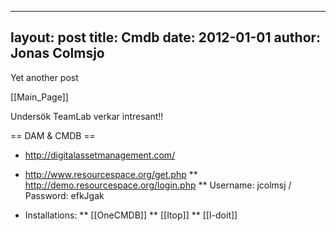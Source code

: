 
---
layout: post
title: Cmdb
date: 2012-01-01
author: Jonas Colmsjo
---

Yet another post





[[Main_Page]]


Undersök TeamLab  verkar intresant!!

== DAM & CMDB ==

* http://digitalassetmanagement.com/

* http://www.resourcespace.org/get.php
** http://demo.resourcespace.org/login.php
** Username: jcolmsj / Password: efkJgak

* Installations:
** [[OneCMDB]]
** [[Itop]]
** [[I-doit]]
